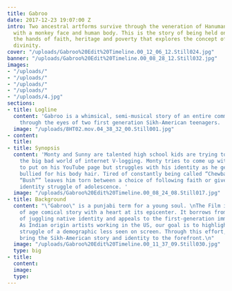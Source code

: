 ```yaml
---
title: Gabroo
date: 2017-12-23 19:07:00 Z
intro: Two ancestral artforms survive through the veneration of Hanuman, a hindu deity
  with a monkey face and human body. This is the story of being held on a leash to
  the hands of faith, heritage and poverty that explores the concept of humanism and
  divinity.
cover: "/uploads/Gabroo%20Edit%20Timeline.00_12_06_12.Still024.jpg"
banner: "/uploads/Gabroo%20Edit%20Timeline.00_08_28_12.Still032.jpg"
images:
- "/uploads/"
- "/uploads/"
- "/uploads/"
- "/uploads/"
- "/uploads/4.jpg"
sections:
- title: Logline
  content: 'Gabroo is a whimsical, semi-musical story of an entire community told
    through the eyes of two first generation Sikh-American teenagers. '
  image: "/uploads/8HT02.mov.04_38_32_00.Still001.jpg"
- content: 
  title: 
- title: Synopsis
  content: 'Monty and Sunny are talented high school kids are trying to break into
    the big bad world of internet V-logging. Monty tries to come up with unique ideas
    to put on his YouTube page but struggles with his identity as he gets constantly
    bullied for his body hair. Tired of constantly being called “Chewbacca” and “George
    “Bush”” leaves him torn between a choice of following faith or give in to the
    identity struggle of adolescence. '
  image: "/uploads/Gabroo%20Edit%20Timeline.00_08_24_08.Still017.jpg"
- title: Background
  content: "\"Gabroo\" is a punjabi term for a young soul. \nThe Film is a coming
    of age comical story with a heart at its epicenter. It borrows from my own experiences
    of juggling native identity and appeals to the first-generation immigrant experience.
    As Indian origin artists working in the US, our goal is to highlight the distinct
    struggle of a demographic less seen on screen. Through this effort, we wish to
    bring the Sikh-American story and identity to the forefront.\n"
  image: "/uploads/Gabroo%20Edit%20Timeline.00_11_37_09.Still030.jpg"
  type: big
- title: 
  content: 
  image: 
  type: 
---
```



